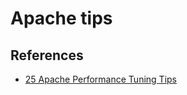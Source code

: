 # Apache tips


## References

- [25 Apache Performance Tuning Tips](http://www.monitis.com/blog/25-apache-performance-tuning-tips/)


